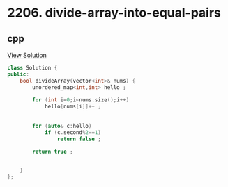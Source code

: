# 2206. divide-array-into-equal-pairs

## cpp

[View Solution](2206-divide-array-into-equal-pairs.cpp)


```cpp
class Solution {
public:
    bool divideArray(vector<int>& nums) {
        unordered_map<int,int> hello ;
        
        for (int i=0;i<nums.size();i++)
            hello[nums[i]]++ ;
        
        
        for (auto& c:hello)
            if (c.second%2==1)
                return false ;
        
        return true ;


    }
};
```
